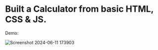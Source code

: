 # Built a Calculator from basic HTML, CSS & JS.
Demo:

![Screenshot 2024-06-11 173903](https://github.com/d-Akkya/Calculator/assets/120074124/f6a0a432-521e-4219-9946-40c5cb704f62)
